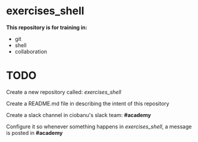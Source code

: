 # exercises_shell
 **This repository is for training in:**
- git
- shell
- collaboration
# TODO

Create a new repository called: *exercises_shell*

Create a README.md file in describing the intent of this repository

Create a slack channel in ciobanu's slack team: **#academy**

Configure it so whenever something happens in *exercises_shell*, a message is posted in **#academy**

